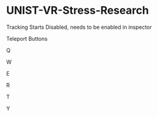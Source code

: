 # UNIST-VR-Stress-Research
Tracking Starts Disabled, needs to be enabled in inspector

Teleport Buttons

Q

W

E

R

T

Y
